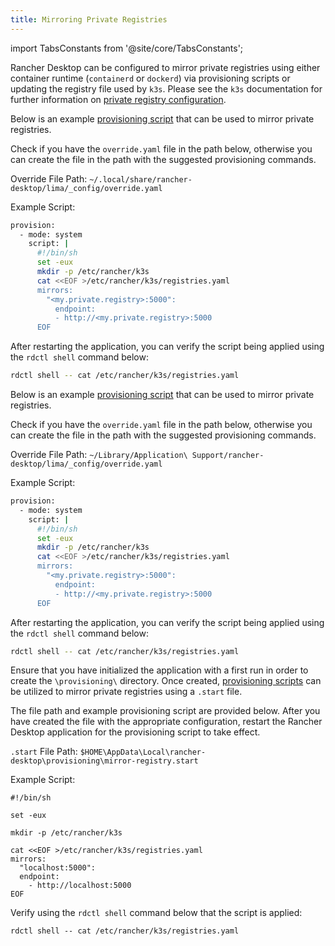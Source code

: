 ```yaml
---
title: Mirroring Private Registries
---
```


import TabsConstants from '@site/core/TabsConstants';

<head>
  <link rel="canonical" href="https://docs.rancherdesktop.io/how-to-guides/mirror-private-registry"/>
</head>

Rancher Desktop can be configured to mirror private registries using either container runtime (`containerd` or `dockerd`) via provisioning scripts or updating the registry file used by `k3s`. Please see the `k3s` documentation for further information on [private registry configuration](https://docs.k3s.io/installation/private-registry).

<Tabs groupId="os" defaultValue={TabsConstants.defaultOs}>
<TabItem value="Linux">

Below is an example [provisioning script](../how-to-guides/provisioning-scripts.md#macos--linux) that can be used to mirror private registries.

Check if you have the `override.yaml` file in the path below, otherwise you can create the file in the path with the suggested provisioning commands.

Override File Path:
`~/.local/share/rancher-desktop/lima/_config/override.yaml`

Example Script:
```bash
provision:
  - mode: system
    script: |
      #!/bin/sh
      set -eux
      mkdir -p /etc/rancher/k3s
      cat <<EOF >/etc/rancher/k3s/registries.yaml
      mirrors:
        "<my.private.registry>:5000":
          endpoint:
          - http://<my.private.registry>:5000
      EOF
```

After restarting the application, you can verify the script being applied using the `rdctl shell` command below:

```bash
rdctl shell -- cat /etc/rancher/k3s/registries.yaml
```

</TabItem>
<TabItem value="macOS">

Below is an example [provisioning script](../how-to-guides/provisioning-scripts.md#macos--linux) that can be used to mirror private registries.

Check if you have the `override.yaml` file in the path below, otherwise you can create the file in the path with the suggested provisioning commands.

Override File Path:
`~/Library/Application\ Support/rancher-desktop/lima/_config/override.yaml`

Example Script:

```bash
provision:
  - mode: system
    script: |
      #!/bin/sh
      set -eux
      mkdir -p /etc/rancher/k3s
      cat <<EOF >/etc/rancher/k3s/registries.yaml
      mirrors:
        "<my.private.registry>:5000":
          endpoint:
          - http://<my.private.registry>:5000
      EOF
```

After restarting the application, you can verify the script being applied using the `rdctl shell` command below:

```bash
rdctl shell -- cat /etc/rancher/k3s/registries.yaml
```

</TabItem>
<TabItem value="Windows">

Ensure that you have initialized the application with a first run in order to create the `\provisioning\` directory. Once created, [provisioning scripts](../how-to-guides/provisioning-scripts.md#windows) can be utilized to mirror private registries using a `.start` file.

The file path and example provisioning script are provided below. After you have created the file with the appropriate configuration, restart the Rancher Desktop application for the provisioning script to take effect.

`.start` File Path:
`$HOME\AppData\Local\rancher-desktop\provisioning\mirror-registry.start`

Example Script:

```shell
#!/bin/sh

set -eux

mkdir -p /etc/rancher/k3s

cat <<EOF >/etc/rancher/k3s/registries.yaml
mirrors:
  "localhost:5000":
  endpoint:
    - http://localhost:5000
EOF
```

Verify using the `rdctl shell` command below that the script is applied:

```shell
rdctl shell -- cat /etc/rancher/k3s/registries.yaml
```

</TabItem>
</Tabs>
